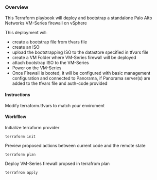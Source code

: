 ### Overview
This Terraform playbook will deploy and bootstrap a standalone Palo Alto Networks VM-Series firewall on vSphere

This deployment will:
- create a bootstrap file from tfvars file
- create an ISO
- upload the bootstrapping ISO to the datastore specified in tfvars file
- create a VM Folder where VM-Series firewall will be deployed
- attach bootstrap ISO to the VM-Series
- Power on the VM-Series
- Once Firewall is booted, it will be configured with basic management configuration and connected to Panorama, if Panorama server(s) are added to the tfvars file and auth-code provided

#### Instructions


Modify terraform.tfvars to match your enviroment

#### Workfllow

Initialize terraform provider
```
terraform init
```

Preview proposed actions between current code and the remote state
```
terraform plan
```

Deploy VM-Series firewall propsed in terrafrom plan
```
terrafrom apply
```